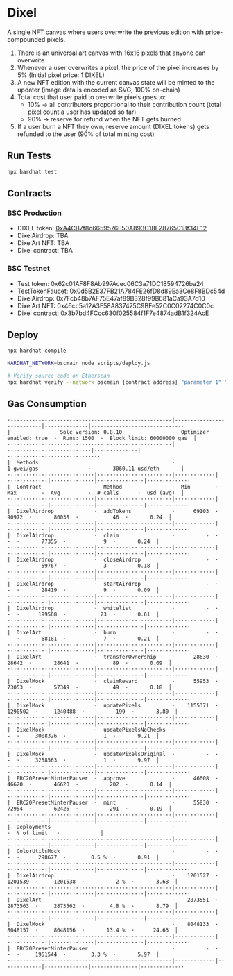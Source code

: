 # Dixel
A single NFT canvas where users overwrite the previous edition with price-compounded pixels.

1. There is an universal art canvas with 16x16 pixels that anyone can overwrite
2. Whenever a user overwrites a pixel, the price of the pixel increases by 5% (Initial pixel price: 1 DIXEL)
3. A new NFT edition with the current canvas state will be minted to the updater (image data is encoded as SVG, 100% on-chain)
4. Total cost that user paid to overwrite pixels goes to:
    - 10% -> all contributors proportional to their contribution count (total pixel count a user has updated so far)
    - 90% -> reserve for refund when the NFT gets burned
5. If a user burn a NFT they own, reserve amount (DIXEL tokens) gets refunded to the user (90% of total minting cost)

## Run Tests
```bash
npx hardhat test
```

## Contracts

### BSC Production
- DIXEL token: [0xA4CB7f8c6659576F50A893C18F28765018f34E12](https://bscscan.com/token/0xA4CB7f8c6659576F50A893C18F28765018f34E12)
- DixelAirdrop: TBA
- DixelArt NFT: TBA
- Dixel contract: TBA

### BSC Testnet
- Test token: 0x62c01AF8F8Ab997Acec06C3a71DC18594726ba24
- TestTokenFaucet: 0x0d5B2E37FB21A784FE26fD8d89Ea3Ce8F8BDc54d
- DixelAirdrop: 0x7Fcb48b7AF75E47af89B328f99B681aCa93A7d10
- DixelArt NFT: 0x46cc5a12A3F58A837475C9BFe52C0C02274C0C0c
- Dixel contract: 0x3b7bd4FCcc630f025584f1F7e4874adB1f324AcE

## Deploy
```bash
npx hardhat compile

HARDHAT_NETWORK=bscmain node scripts/deploy.js

# Verify source code on Etherscan
npx hardhat verify --network bscmain {contract address} "parameter 1" "parameter 2"
```

## Gas Consumption
```
·----------------------------------------------------|---------------------------|--------------|-----------------------------·
|                Solc version: 0.8.10                ·  Optimizer enabled: true  ·  Runs: 1500  ·  Block limit: 60000000 gas  │
·····················································|···························|··············|······························
|  Methods                                           ·                1 gwei/gas                ·       3060.11 usd/eth       │
····························|························|·············|·············|··············|···············|··············
|  Contract                 ·  Method                ·  Min        ·  Max        ·  Avg         ·  # calls      ·  usd (avg)  │
····························|························|·············|·············|··············|···············|··············
|  DixelAirdrop             ·  addTokens             ·      69103  ·      90972  ·       80038  ·           46  ·       0.24  │
····························|························|·············|·············|··············|···············|··············
|  DixelAirdrop             ·  claim                 ·          -  ·          -  ·       77355  ·            9  ·       0.24  │
····························|························|·············|·············|··············|···············|··············
|  DixelAirdrop             ·  closeAirdrop          ·          -  ·          -  ·       59767  ·            3  ·       0.18  │
····························|························|·············|·············|··············|···············|··············
|  DixelAirdrop             ·  startAirdrop          ·          -  ·          -  ·       28419  ·            9  ·       0.09  │
····························|························|·············|·············|··············|···············|··············
|  DixelAirdrop             ·  whitelist             ·          -  ·          -  ·      199568  ·           23  ·       0.61  │
····························|························|·············|·············|··············|···············|··············
|  DixelArt                 ·  burn                  ·          -  ·          -  ·       68181  ·            7  ·       0.21  │
····························|························|·············|·············|··············|···············|··············
|  DixelArt                 ·  transferOwnership     ·      28630  ·      28642  ·       28641  ·           89  ·       0.09  │
····························|························|·············|·············|··············|···············|··············
|  DixelMock                ·  claimReward           ·      55953  ·      73053  ·       57349  ·           49  ·       0.18  │
····························|························|·············|·············|··············|···············|··············
|  DixelMock                ·  updatePixels          ·    1155371  ·    1290502  ·     1240488  ·          199  ·       3.80  │
····························|························|·············|·············|··············|···············|··············
|  DixelMock                ·  updatePixelsNoChecks  ·          -  ·          -  ·     3008326  ·            1  ·       9.21  │
····························|························|·············|·············|··············|···············|··············
|  DixelMock                ·  updatePixelsOriginal  ·          -  ·          -  ·     3258563  ·            1  ·       9.97  │
····························|························|·············|·············|··············|···············|··············
|  ERC20PresetMinterPauser  ·  approve               ·      46608  ·      46620  ·       46620  ·          202  ·       0.14  │
····························|························|·············|·············|··············|···············|··············
|  ERC20PresetMinterPauser  ·  mint                  ·      55830  ·      72954  ·       62426  ·          291  ·       0.19  │
····························|························|·············|·············|··············|···············|··············
|  Deployments                                       ·                                          ·  % of limit   ·             │
·····················································|·············|·············|··············|···············|··············
|  ColorUtilsMock                                    ·          -  ·          -  ·      298677  ·        0.5 %  ·       0.91  │
·····················································|·············|·············|··············|···············|··············
|  DixelAirdrop                                      ·    1201527  ·    1201539  ·     1201538  ·          2 %  ·       3.68  │
·····················································|·············|·············|··············|···············|··············
|  DixelArt                                          ·    2873551  ·    2873563  ·     2873562  ·        4.8 %  ·       8.79  │
·····················································|·············|·············|··············|···············|··············
|  DixelMock                                         ·    8048133  ·    8048157  ·     8048156  ·       13.4 %  ·      24.63  │
·····················································|·············|·············|··············|···············|··············
|  ERC20PresetMinterPauser                           ·          -  ·          -  ·     1951544  ·        3.3 %  ·       5.97  │
·----------------------------------------------------|-------------|-------------|--------------|---------------|-------------·
```

